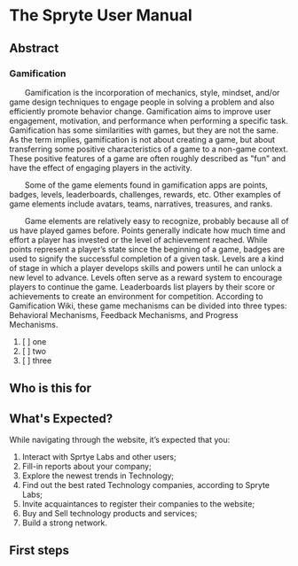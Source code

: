 # The Spryte User Manual

## Abstract
### Gamification

<p style="align-text: justify">&emsp;&emsp;Gamification is the incorporation of mechanics, style, mindset, and/or game design techniques to engage people in solving a problem and also efficiently promote behavior change. Gamification aims to improve user engagement, motivation, and performance when performing a specific task. Gamification has some similarities with games, but they are not the same. As the term implies, gamification is not about creating a game, but about transferring some positive characteristics of a game to a non-game context. These positive features of a game are often roughly described as "fun" and have the effect of engaging players in the activity.</p> 
<p style="align-text: justify">&emsp;&emsp;Some of the game elements found in gamification apps are points, badges, levels, leaderboards, challenges, rewards, etc. Other examples of game elements include avatars, teams, narratives, treasures, and ranks.</p>
<p style="align-text: justify">&emsp;&emsp;Game elements are relatively easy to recognize, probably because all of us have played games before. Points generally indicate how much time and effort a player has invested or the level of achievement reached. While points represent a player’s state since the beginning of a game, badges are used to signify the successful completion of a given task. Levels are a kind of stage in which a player develops skills and powers until he can unlock a new level to advance. Levels often serve as a reward system to encourage players to continue the game. Leaderboards list players by their score or achievements to create an environment for competition. According to Gamification Wiki, these game mechanisms can be divided into three types: Behavioral Mechanisms, Feedback Mechanisms, and Progress Mechanisms.</p>

1. [ ] one
2. [ ] two
3. [ ] three

## Who is this for

## What's Expected?
While navigating through the website, it’s expected that you:

1. Interact with Sprtye Labs and other users;
2. Fill-in reports about your company;
3. Explore the newest trends in Technology;
4. Find out the best rated Technology companies, according to Spryte Labs;
5. Invite acquaintances to register their companies to the website;
6. Buy and Sell technology products and services;
7. Build a strong network.




## First steps
